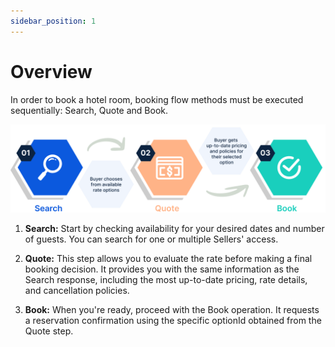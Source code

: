 ```yaml
---
sidebar_position: 1
---
```


# Overview

In order to book a hotel room, booking flow methods must be executed sequentially: Search, Quote and Book.

![Hotel-X Shopping Flow](../../../../../static/img/docs/hotel-x/hotel-x_shopping_flow.svg)

1. **Search:** Start by checking availability for your desired dates and number of guests. You can search for one or multiple Sellers' access.

2. **Quote:** This step allows you to evaluate the rate before making a final booking decision. It provides you with the same information as the Search response, including the most up-to-date pricing, rate details, and cancellation policies.

3. **Book:** When you're ready, proceed with the Book operation. It requests a reservation confirmation using the specific optionId obtained from the Quote step.

